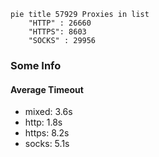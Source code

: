 
```mermaid
pie title 57929 Proxies in list
    "HTTP" : 26660
    "HTTPS": 8603
    "SOCKS" : 29956
```

### Some Info
#### Average Timeout

- mixed: 3.6s
- http: 1.8s
- https: 8.2s
- socks: 5.1s